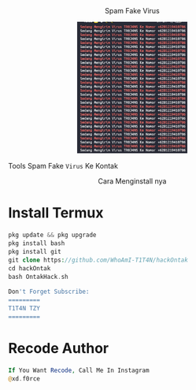 <div align="center">
   Spam Fake Virus
</div>
<p align="center">
<img
src="https://github.com/WhoAmI-T1T4N/hackOntak/blob/06db012843628d85e574380b20a3c38ce28b3ab5/IMG_20211210_135239.jpg" width="224" title="Menu" alt="Menu">
</p>

Tools Spam Fake `Virus` Ke Kontak

<p
<div align="center">
  Cara Menginstall nya
</p>

# Install Termux
```php
pkg update && pkg upgrade
pkg install bash
pkg install git
git clone https://github.com/WhoAmI-T1T4N/hackOntak
cd hackOntak
bash OntakHack.sh
```
```php
Don't Forget Subscribe:
=========
T1T4N TZY
=========
```

# Recode Author
```php
If You Want Recode, Call Me In Instagram
@xd.f0rce
```
